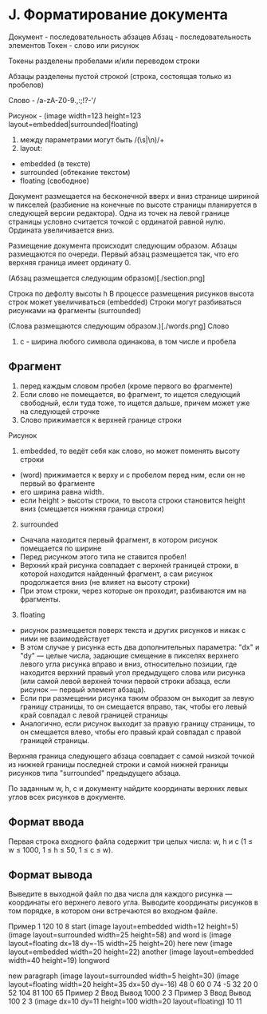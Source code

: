 # J. Форматирование документа 

Документ - последовательность абзацев
Абзац - последовательность элементов
Токен - слово или рисунок

Токены разделены пробелами и/или переводом строки

Абзацы разделены пустой строкой (cтрока, состоящая только из пробелов)

Слово - /a-zA-Z0-9.,:;!?-'/

Рисунок - (image width=123 height=123 layout=embedded|surrounded|floating)
1. между параметрами могут быть /(\s|\n)/+
2. layout:
  - embedded (в тексте)
  - surrounded (обтекание текстом)
  - floating (свободное)

Документ размещается на бесконечной вверх и вниз странице шириной w пикселей (разбиение на конечные по высоте страницы планируется в следующей версии редактора). Одна из точек на левой границе страницы условно считается точкой с ординатой равной нулю. Ордината увеличивается вниз.

Размещение документа происходит следующим образом. Абзацы размещаются по очереди. Первый абзац размещается так, что его верхняя граница имеет ординату 0.



(Абзац размещается следующим образом)[./section.png] 

Строка по дефолту высоты h
В процессе размещения рисунков высота строк может увеличиваться (embedded)
Строки могут разбиваться рисунками на фрагменты (surrounded)


(Слова размещаются следующим образом.)[./words.png] 
Слово
1. c - ширина любого символа одинакова, в том числе и пробела

## Фрагмент
1. перед каждым словом пробел (кроме первого во фрагменте)
2. Если слово не помещается, во фрагмент, то ищется следующий свободный, если туда тоже, то ищется дальше, причем может уже на следующей строчке
3. Слово прижимается к верхней границе строки

Рисунок
1. embedded, то ведёт себя как слово, но может поменять высоту строки
  - (word) прижимается к верху и с пробелом перед ним, если он не первый во фрагменте
  - его ширина равна width.
  - если height > высоты строки, то высота строки становится height вниз (смещается нижняя граница строки)
2. surrounded
  - Сначала находится первый фрагмент, в котором рисунок помещается по ширине
  - Перед рисунком этого типа не ставится пробел!
  - Верхний край рисунка совпадает с верхней границей строки, в которой находится найденный фрагмент, а сам рисунок продолжается вниз (не влияет на высоту строки)
  - При этом строки, через которые он проходит, разбиваются им на фрагменты.
3. floating
  - рисунок размещается поверх текста и других рисунков и никак с ними не взаимодействует
  - В этом случае у рисунка есть два дополнительных параметра: "dx" и "dy" — целые числа, задающие смещение в пикселях верхнего левого угла рисунка вправо и вниз, относительно позиции, где находится верхний правый угол предыдущего слова или рисунка (или самой левой верхней точки первой строки абзаца, если рисунок — первый элемент абзаца).
  - Если при размещении рисунка таким образом он выходит за левую границу страницы, то он смещается вправо, так, чтобы его левый край совпадал с левой границей страницы
  - Аналогично, если рисунок выходит за правую границу страницы, то он смещается влево, чтобы его правый край совпадал с правой границей страницы.

Верхняя граница следующего абзаца совпадает с самой низкой точкой из нижней границы последней строки и самой нижней границы рисунков типа "surrounded" предыдущего абзаца.

По заданным w, h, c и документу найдите координаты верхних левых углов всех рисунков в документе.

## Формат ввода
Первая строка входного файла содержит три целых числа: w, h и c (1 ≤ w ≤ 1000, 1 ≤ h ≤ 50, 1 ≤ c ≤ w).


## Формат вывода
Выведите в выходной файл по два числа для каждого рисунка — координаты его верхнего левого угла. Выводите координаты рисунков в том порядке, в котором они встречаются во входном файле.

Пример 1
120 10 8
start (image layout=embedded width=12 height=5)
(image layout=surrounded width=25 height=58)
and word is 
(image layout=floating dx=18 dy=-15 width=25 height=20)
here new 
(image layout=embedded width=20 height=22)
another
(image layout=embedded width=40 height=19)
longword

new paragraph
(image layout=surrounded width=5 height=30)
(image layout=floating width=20 height=35 dx=50 dy=-16)
48 0
60 0
74 -5
32 20
0 52
104 81
100 65
Пример 2
Ввод	Вывод
1000 2 3
Пример 3
Ввод	Вывод
100 2 3
(image dx=10 dy=11 height=100 width=20 layout=floating)
10 11